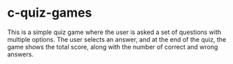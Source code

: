 # c-quiz-games
This is a simple quiz game where the user is asked a set of questions with multiple options. The user selects an answer, and at the end of the quiz, the game shows the total score, along with the number of correct and wrong answers.
